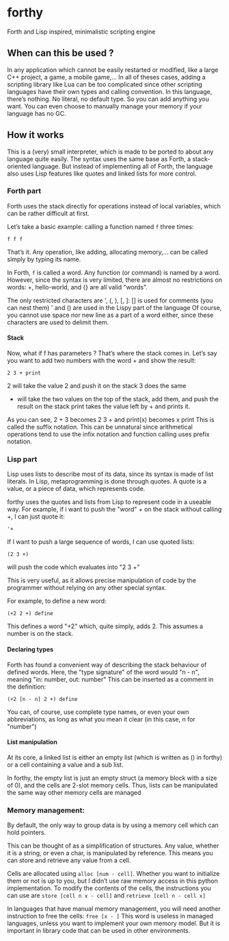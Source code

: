 # forthy
Forth and Lisp inspired, minimalistic scripting engine


## When can this be used ?

In any application which cannot be easily restarted or modified, like a large C++ project, a game, a mobile game,...
In all of theses cases, adding a scripting library like Lua can be too complicated since other scripting languages have their own types and calling convention.
In this language, there’s nothing. No literal, no default type.
So you can add anything you want. You can even choose to manually manage your memory if your language has no GC.


## How it works

This is a (very) small interpreter, which is made to be ported to about any language quite easily.
The syntax uses the same base as Forth, a stack-oriented language.
But instead of implementing all of Forth, the language also uses Lisp features like quotes and linked lists for more control.

### Forth part

Forth uses the stack directly for operations instead of local variables, which can be rather difficult at first.

Let’s take a basic example: calling a function named ```f``` three times:
```
f f f
```
That’s it. Any operation, like adding, allocating memory,... can be called simply by typing its name.

In Forth, ```f``` is called a word. Any function (or command) is named by a word.
However, since the syntax is very limited, there are almost no restrictions on words:
+, hello-world, and {} are all valid "words".

The only restricted characters are ', (, ), [, ]:
[] is used for comments (you can nest them)
' and () are used in the Lispy part of the language
Of course, you cannot use space nor new line as a part of a word either, since these characters are used to delimit them.


#### Stack

Now, what if f has parameters ? That’s where the stack comes in.
Let’s say you want to add two numbers with the word + and show the result:
```
2 3 + print
```

2 will take the value 2 and push it on the stack
3 does the same
+ will take the two values on the top of the stack, add them, and push the result on the stack
print takes the value left by + and prints it.

As you can see, 2 + 3 becomes 2 3 + and print(x) becomes x print
This is called the suffix notation.
This can be unnatural since arithmetical operations tend to use the infix notation and function calling uses prefix notation.

### Lisp part

Lisp uses lists to describe most of its data, since its syntax is made of list literals.
In Lisp, metaprogramming is done through quotes.
A quote is a value, or a piece of data, which represents code.

forthy uses the quotes and lists from Lisp to represent code in a useable way.
For example, if i want to push the "word" + on the stack without calling +, I can just quote it:
```
'+
```

If I want to push a large sequence of words, I can use quoted lists:
```
(2 3 +)
```
will push the code which evaluates into "2 3 +"

This is very useful, as it allows precise manipulation of code by the programmer without relying on any other special syntax.

For example, to define a new word:
```
(+2 2 +) define
```

This defines a word "+2" which, quite simply, adds 2.
This assumes a number is on the stack.

#### Declaring types
Forth has found a convenient way of describing the stack behaviour of defined words.
Here, the "type signature" of the word would "n - n", meaning "in: number, out: number"
This can be inserted as a comment in the definition:
```
(+2 [n - n] 2 +) define
```

You can, of course, use complete type names, or even your own abbreviations, as long as what you mean it clear (in this case, n for "number")

#### List manipulation

At its core, a linked list is either an empty list (which is written as () in forthy) or a cell containing a value and a sub list.

In forthy, the empty list is just an empty struct (a memory block with a size of 0), and the cells are 2-slot memory cells.
Thus, lists can be manipulated the same way other memory cells are managed



### Memory management:
By default, the only way to group data is by using a memory cell which can hold pointers.

This can be thought of as a simplification of structures. Any value, whether it is a string, or even a char, is manipulated by reference. This means you can store and retrieve any value from a cell.

Cells are allocated using ```alloc [num - cell]```. Whether you want to initialize them or not is up to you, but I didn’t use raw memory access in this python implementation.
To modify the contents of the cells, the instructions you can use are ```store [cell n x - cell]``` and ```retrieve [cell n - cell x]```

In languages that have manual memory management, you will need another instruction to free the cells: ```free [x - ]```
This word is useless in managed languages, unless you want to implement your own memory model.
But it is important in library code that can be used in other environments.


